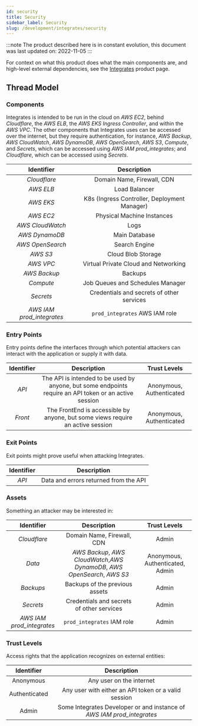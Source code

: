 ```yaml
---
id: security
title: Security
sidebar_label: Security
slug: /development/integrates/security
---
```


:::note
The product described here is in constant evolution,
this document was last updated on: 2022-11-05
:::

For context on what this product does
what the main components are,
and high-level external dependencies,
see the [Integrates](/development/integrates) product page.

## Thread Model

<!--
https://owasp.org/www-community/Threat_Modeling_Process#introduction
-->

### Components

Integrates is intended to be run in the cloud on _AWS EC2_,
behind _Cloudflare_,
the _AWS ELB_,
the _AWS EKS Ingress Controller_,
and within the _AWS VPC_.
The other components that Integrates uses can be accessed over the internet,
but they require authentication,
for instance,
_AWS Backup_,
_AWS CloudWatch_,
_AWS DynamoDB_,
_AWS OpenSearch_,
_AWS S3_,
_Compute_,
and _Secrets_,
which can be accessed using _AWS IAM prod_integrates_;
and _Cloudflare_, which can be accessed using _Secrets_.

|        Identifier         |                 Description                  |
| :-----------------------: | :------------------------------------------: |
|       _Cloudflare_        |          Domain Name, Firewall, CDN          |
|         _AWS ELB_         |                Load Balancer                 |
|         _AWS EKS_         | K8s (Ingress Controller, Deployment Manager) |
|         _AWS EC2_         |          Physical Machine Instances          |
|     _AWS CloudWatch_      |                     Logs                     |
|      _AWS DynamoDB_       |                Main Database                 |
|     _AWS OpenSearch_      |                Search Engine                 |
|         _AWS S3_          |              Cloud Blob Storage              |
|         _AWS VPC_         |     Virtual Private Cloud and Networking     |
|       _AWS Backup_        |                   Backups                    |
|         _Compute_         |       Job Queues and Schedules Manager       |
|         _Secrets_         |  Credentials and secrets of other services   |
| _AWS IAM prod_integrates_ |        `prod_integrates` AWS IAM role        |

### Entry Points

Entry points define the interfaces
through which potential attackers
can interact with the application
or supply it with data.

| Identifier |                                              Description                                               |       Trust Levels       |
| :--------: | :----------------------------------------------------------------------------------------------------: | :----------------------: |
|   _API_    | The API is intended to be used by anyone, but some endpoints require an API token or an active session | Anonymous, Authenticated |
|  _Front_   |             The FrontEnd is accessible by anyone, but some views require an active session             | Anonymous, Authenticated |

### Exit Points

Exit points might prove useful when attacking Integrates.

| Identifier |              Description              |
| :--------: | :-----------------------------------: |
|   _API_    | Data and errors returned from the API |

### Assets

Something an attacker may be interested in:

|        Identifier         |                                Description                                |          Trust Levels           |
| :-----------------------: | :-----------------------------------------------------------------------: | :-----------------------------: |
|       _Cloudflare_        |                        Domain Name, Firewall, CDN                         |              Admin              |
|          _Data_           | _AWS Backup_, _AWS CloudWatch_,_AWS DynamoDB_, _AWS OpenSearch_, _AWS S3_ | Anonymous, Authenticated, Admin |
|         _Backups_         |                      Backups of the previous assets                       |              Admin              |
|         _Secrets_         |                 Credentials and secrets of other services                 |              Admin              |
| _AWS IAM prod_integrates_ |                        `prod_integrates` IAM role                         |              Admin              |

### Trust Levels

Access rights that the application recognizes on external entities:

|  Identifier   |                              Description                               |
| :-----------: | :--------------------------------------------------------------------: |
|   Anonymous   |                        Any user on the internet                        |
| Authenticated |          Any user with either an API token or a valid session          |
|     Admin     | Some Integrates Developer or and instance of _AWS IAM prod_integrates_ |
